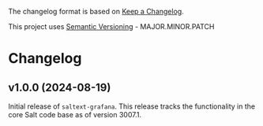 The changelog format is based on [Keep a Changelog](https://keepachangelog.com/en/1.0.0/).

This project uses [Semantic Versioning](https://semver.org/) - MAJOR.MINOR.PATCH

# Changelog

## v1.0.0 (2024-08-19)

Initial release of `saltext-grafana`. This release tracks the functionality in the core Salt code base as of version 3007.1.
